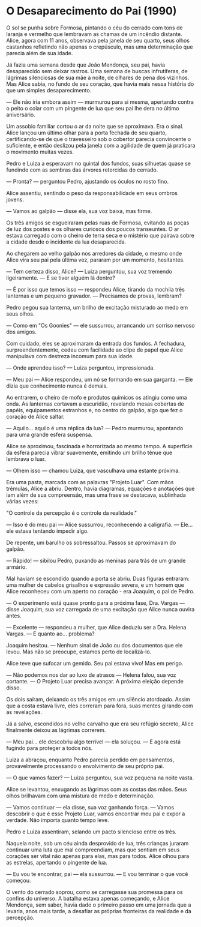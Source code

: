# O Desaparecimento do Pai (1990)

O sol se punha sobre Formosa, pintando o céu do cerrado com tons de laranja e vermelho que lembravam as chamas de um incêndio distante. Alice, agora com 11 anos, observava pela janela de seu quarto, seus olhos castanhos refletindo não apenas o crepúsculo, mas uma determinação que parecia além de sua idade.

Já fazia uma semana desde que João Mendonça, seu pai, havia desaparecido sem deixar rastros. Uma semana de buscas infrutíferas, de lágrimas silenciosas de sua mãe à noite, de olhares de pena dos vizinhos. Mas Alice sabia, no fundo de seu coração, que havia mais nessa história do que um simples desaparecimento.

— Ele não iria embora assim — murmurou para si mesma, apertando contra o peito o colar com um pingente de lua que seu pai lhe dera no último aniversário.

Um assobio familiar cortou o ar da noite que se aproximava. Era o sinal. Alice lançou um último olhar para a porta fechada de seu quarto, certificando-se de que o travesseiro sob o cobertor parecia convincente o suficiente, e então deslizou pela janela com a agilidade de quem já praticara o movimento muitas vezes.

Pedro e Luiza a esperavam no quintal dos fundos, suas silhuetas quase se fundindo com as sombras das árvores retorcidas do cerrado.

— Pronta? — perguntou Pedro, ajustando os óculos no rosto fino.

Alice assentiu, sentindo o peso da responsabilidade em seus ombros jovens.

— Vamos ao galpão — disse ela, sua voz baixa, mas firme.

Os três amigos se esgueiraram pelas ruas de Formosa, evitando as poças de luz dos postes e os olhares curiosos dos poucos transeuntes. O ar estava carregado com o cheiro de terra seca e o mistério que pairava sobre a cidade desde o incidente da lua desaparecida.

Ao chegarem ao velho galpão nos arredores da cidade, o mesmo onde Alice vira seu pai pela última vez, pararam por um momento, hesitantes.

— Tem certeza disso, Alice? — Luiza perguntou, sua voz tremendo ligeiramente. — E se tiver alguém lá dentro?

— É por isso que temos isso — respondeu Alice, tirando da mochila três lanternas e um pequeno gravador. — Precisamos de provas, lembram?

Pedro pegou sua lanterna, um brilho de excitação misturado ao medo em seus olhos.

— Como em "Os Goonies" — ele sussurrou, arrancando um sorriso nervoso dos amigos.

Com cuidado, eles se aproximaram da entrada dos fundos. A fechadura, surpreendentemente, cedeu com facilidade ao clipe de papel que Alice manipulava com destreza incomum para sua idade.

— Onde aprendeu isso? — Luiza perguntou, impressionada.

— Meu pai — Alice respondeu, um nó se formando em sua garganta. — Ele dizia que conhecimento nunca é demais.

Ao entrarem, o cheiro de mofo e produtos químicos os atingiu como uma onda. As lanternas cortavam a escuridão, revelando mesas cobertas de papéis, equipamentos estranhos e, no centro do galpão, algo que fez o coração de Alice saltar.

— Aquilo... aquilo é uma réplica da lua? — Pedro murmurou, apontando para uma grande esfera suspensa.

Alice se aproximou, fascinada e horrorizada ao mesmo tempo. A superfície da esfera parecia vibrar suavemente, emitindo um brilho tênue que lembrava o luar.

— Olhem isso — chamou Luiza, que vasculhava uma estante próxima.

Era uma pasta, marcada com as palavras "Projeto Luar". Com mãos trêmulas, Alice a abriu. Dentro, havia diagramas, equações e anotações que iam além de sua compreensão, mas uma frase se destacava, sublinhada várias vezes:

"O controle da percepção é o controle da realidade."

— Isso é do meu pai — Alice sussurrou, reconhecendo a caligrafia. — Ele... ele estava tentando impedir algo.

De repente, um barulho os sobressaltou. Passos se aproximavam do galpão.

— Rápido! — sibilou Pedro, puxando as meninas para trás de um grande armário.

Mal haviam se escondido quando a porta se abriu. Duas figuras entraram: uma mulher de cabelos grisalhos e expressão severa, e um homem que Alice reconheceu com um aperto no coração - era Joaquim, o pai de Pedro.

— O experimento está quase pronto para a próxima fase, Dra. Vargas — disse Joaquim, sua voz carregada de uma excitação que Alice nunca ouvira antes.

— Excelente — respondeu a mulher, que Alice deduziu ser a Dra. Helena Vargas. — E quanto ao... problema?

Joaquim hesitou. — Nenhum sinal de João ou dos documentos que ele levou. Mas não se preocupe, estamos perto de localizá-lo.

Alice teve que sufocar um gemido. Seu pai estava vivo! Mas em perigo.

— Não podemos nos dar ao luxo de atrasos — Helena falou, sua voz cortante. — O Projeto Luar precisa avançar. A próxima eleição depende disso.

Os dois saíram, deixando os três amigos em um silêncio atordoado. Assim que a costa estava livre, eles correram para fora, suas mentes girando com as revelações.

Já a salvo, escondidos no velho carvalho que era seu refúgio secreto, Alice finalmente deixou as lágrimas correrem.

— Meu pai... ele descobriu algo terrível — ela soluçou. — E agora está fugindo para proteger a todos nós.

Luiza a abraçou, enquanto Pedro parecia perdido em pensamentos, provavelmente processando o envolvimento de seu próprio pai.

— O que vamos fazer? — Luiza perguntou, sua voz pequena na noite vasta.

Alice se levantou, enxugando as lágrimas com as costas das mãos. Seus olhos brilhavam com uma mistura de medo e determinação.

— Vamos continuar — ela disse, sua voz ganhando força. — Vamos descobrir o que é esse Projeto Luar, vamos encontrar meu pai e expor a verdade. Não importa quanto tempo leve.

Pedro e Luiza assentiram, selando um pacto silencioso entre os três.

Naquela noite, sob um céu ainda desprovido de lua, três crianças juraram continuar uma luta que mal compreendiam, mas que sentiam em seus corações ser vital não apenas para elas, mas para todos. Alice olhou para as estrelas, apertando o pingente de lua.

— Eu vou te encontrar, pai — ela sussurrou. — E vou terminar o que você começou.

O vento do cerrado soprou, como se carregasse sua promessa para os confins do universo. A batalha estava apenas começando, e Alice Mendonça, sem saber, havia dado o primeiro passo em uma jornada que a levaria, anos mais tarde, a desafiar as próprias fronteiras da realidade e da percepção.